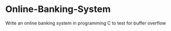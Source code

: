# Online-Banking-System
Write an online banking system in programming C to test for buffer overflow
